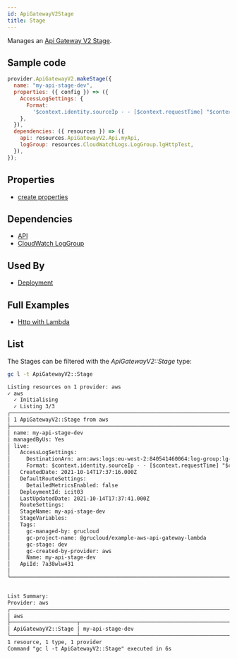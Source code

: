 ```yaml
---
id: ApiGatewayV2Stage
title: Stage
---
```


Manages an [Api Gateway V2 Stage](https://console.aws.amazon.com/apigateway/main/apis).

## Sample code

```js
provider.ApiGatewayV2.makeStage({
  name: "my-api-stage-dev",
  properties: ({ config }) => ({
    AccessLogSettings: {
      Format:
        '$context.identity.sourceIp - - [$context.requestTime] "$context.httpMethod $context.routeKey $context.protocol" $context.status $context.responseLength $context.requestId',
    },
  }),
  dependencies: ({ resources }) => ({
    api: resources.ApiGatewayV2.Api.myApi,
    logGroup: resources.CloudWatchLogs.LogGroup.lgHttpTest,
  }),
});
```

## Properties

- [create properties](https://docs.aws.amazon.com/AWSJavaScriptSDK/latest/AWS/ApiGatewayV2.html#createStage-property)

## Dependencies

- [API](./ApiGatewayV2Api)
- [CloudWatch LogGroup](../CloudWatchLogs/CloudWatchLogGroup.md)

## Used By

- [Deployment](./ApiGatewayV2Deployment)

## Full Examples

- [Http with Lambda](https://github.com/grucloud/grucloud/tree/main/examples/aws/api-gateway-v2/http-lambda)

## List

The Stages can be filtered with the _ApiGatewayV2::Stage_ type:

```sh
gc l -t ApiGatewayV2::Stage
```

```txt
Listing resources on 1 provider: aws
✓ aws
  ✓ Initialising
  ✓ Listing 3/3
┌────────────────────────────────────────────────────────────────────────────────────┐
│ 1 ApiGatewayV2::Stage from aws                                                     │
├────────────────────────────────────────────────────────────────────────────────────┤
│ name: my-api-stage-dev                                                             │
│ managedByUs: Yes                                                                   │
│ live:                                                                              │
│   AccessLogSettings:                                                               │
│     DestinationArn: arn:aws:logs:eu-west-2:840541460064:log-group:lg-http-test     │
│     Format: $context.identity.sourceIp - - [$context.requestTime] "$context.httpM… │
│   CreatedDate: 2021-10-14T17:37:16.000Z                                            │
│   DefaultRouteSettings:                                                            │
│     DetailedMetricsEnabled: false                                                  │
│   DeploymentId: icit03                                                             │
│   LastUpdatedDate: 2021-10-14T17:37:41.000Z                                        │
│   RouteSettings:                                                                   │
│   StageName: my-api-stage-dev                                                      │
│   StageVariables:                                                                  │
│   Tags:                                                                            │
│     gc-managed-by: grucloud                                                        │
│     gc-project-name: @grucloud/example-aws-api-gateway-lambda                      │
│     gc-stage: dev                                                                  │
│     gc-created-by-provider: aws                                                    │
│     Name: my-api-stage-dev                                                         │
│   ApiId: 7a38wlw431                                                                │
│                                                                                    │
└────────────────────────────────────────────────────────────────────────────────────┘


List Summary:
Provider: aws
┌───────────────────────────────────────────────────────────────────────────────────┐
│ aws                                                                               │
├─────────────────────┬─────────────────────────────────────────────────────────────┤
│ ApiGatewayV2::Stage │ my-api-stage-dev                                            │
└─────────────────────┴─────────────────────────────────────────────────────────────┘
1 resource, 1 type, 1 provider
Command "gc l -t ApiGatewayV2::Stage" executed in 6s
```
